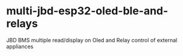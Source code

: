 # multi-jbd-esp32-oled-ble-and-relays
JBD BMS multiple read/display on Oled and Relay control of external appliances
